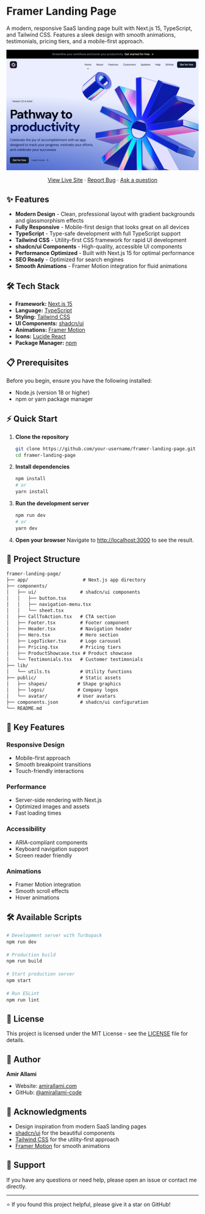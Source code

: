 # Framer Landing Page

A modern, responsive SaaS landing page built with Next.js 15, TypeScript, and Tailwind CSS. Features a sleek design with smooth animations, testimonials, pricing tiers, and a mobile-first approach.

![Landing Page Preview](https://github.com/amirallami-code/framer-landing-page/blob/main/public/demo.png)

<div align="center">
   
  [View Live Site](https://framer-amirallami.vercel.app/) · [Report Bug](https://github.com/amirallami-code/framer-landing-page/issues) · [Ask a question](https://github.com/amirallami-code/framer-landing-page/issues)
  
</div>

## ✨ Features

- **Modern Design** - Clean, professional layout with gradient backgrounds and glassmorphism effects
- **Fully Responsive** - Mobile-first design that looks great on all devices
- **TypeScript** - Type-safe development with full TypeScript support
- **Tailwind CSS** - Utility-first CSS framework for rapid UI development
- **shadcn/ui Components** - High-quality, accessible UI components
- **Performance Optimized** - Built with Next.js 15 for optimal performance
- **SEO Ready** - Optimized for search engines
- **Smooth Animations** - Framer Motion integration for fluid animations

## 🛠️ Tech Stack

- **Framework:** [Next.js 15](https://nextjs.org/)
- **Language:** [TypeScript](https://www.typescriptlang.org/)
- **Styling:** [Tailwind CSS](https://tailwindcss.com/)
- **UI Components:** [shadcn/ui](https://ui.shadcn.com/)
- **Animations:** [Framer Motion](https://www.framer.com/motion/)
- **Icons:** [Lucide React](https://lucide.dev/)
- **Package Manager:** [npm](https://www.npmjs.com/)

## 📋 Prerequisites

Before you begin, ensure you have the following installed:
- Node.js (version 18 or higher)
- npm or yarn package manager

## ⚡ Quick Start

1. **Clone the repository**
   ```bash
   git clone https://github.com/your-username/framer-landing-page.git
   cd framer-landing-page
   ```

2. **Install dependencies**
   ```bash
   npm install
   # or
   yarn install
   ```

3. **Run the development server**
   ```bash
   npm run dev
   # or
   yarn dev
   ```

4. **Open your browser**
   Navigate to [http://localhost:3000](http://localhost:3000) to see the result.

## 📁 Project Structure

```
framer-landing-page/
├── app/                    # Next.js app directory
├── components/
│   ├── ui/                # shadcn/ui components
│   │   ├── button.tsx
│   │   ├── navigation-menu.tsx
│   │   └── sheet.tsx
│   ├── CallToAction.tsx   # CTA section
│   ├── Footer.tsx         # Footer component
│   ├── Header.tsx         # Navigation header
│   ├── Hero.tsx           # Hero section
│   ├── LogoTicker.tsx     # Logo carousel
│   ├── Pricing.tsx        # Pricing tiers
│   ├── ProductShowcase.tsx # Product showcase
│   └── Testimonials.tsx   # Customer testimonials
├── lib/
│   └── utils.ts           # Utility functions
├── public/                # Static assets
│   ├── shapes/           # Shape graphics
│   ├── logos/            # Company logos
│   └── avatar/           # User avatars
├── components.json        # shadcn/ui configuration
└── README.md
```

## 🎯 Key Features

### Responsive Design
- Mobile-first approach
- Smooth breakpoint transitions
- Touch-friendly interactions

### Performance
- Server-side rendering with Next.js
- Optimized images and assets
- Fast loading times

### Accessibility
- ARIA-compliant components
- Keyboard navigation support
- Screen reader friendly

### Animations
- Framer Motion integration
- Smooth scroll effects
- Hover animations

## 🛠️ Available Scripts

```bash
# Development server with Turbopack
npm run dev

# Production build
npm run build

# Start production server
npm start

# Run ESLint
npm run lint
```

## 📄 License

This project is licensed under the MIT License - see the [LICENSE](LICENSE) file for details.

## 👤 Author

**Amir Allami**
- Website: [amirallami.com](https://amirallami.com/)
- GitHub: [@amirallami-code](https://github.com/amirallami-code)

## 🙏 Acknowledgments

- Design inspiration from modern SaaS landing pages
- [shadcn/ui](https://ui.shadcn.com/) for the beautiful components
- [Tailwind CSS](https://tailwindcss.com/) for the utility-first approach
- [Framer Motion](https://www.framer.com/motion/) for smooth animations

## 📧 Support

If you have any questions or need help, please open an issue or contact me directly.

---

⭐ If you found this project helpful, please give it a star on GitHub!
